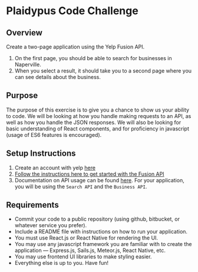 # Plaidypus Code Challenge

## Overview

Create a two-page application using the Yelp Fusion API.

1. On the first page, you should be able to search for businesses in Naperville.
2. When you select a result, it should take you to a second page where you can see details about the business.

## Purpose

The purpose of this exercise is to give you a chance to show us your ability to code. We will be looking at how you handle making requests to an API, as well as how you handle the JSON responses. We will also be looking for basic understanding of React components, and for proficiency in javascript (usage of ES6 features is encouraged).

## Setup Instructions

1. Create an account with yelp [here](https://www.yelp.com/signup)
2. [Follow the instructions here to get started with the Fusion API](https://www.yelp.com/developers/documentation/v3/get_started)
3. Documentation on API usage can be found [here](https://www.yelp.com/developers/documentation/v3). For your application, you will be using the `Search API` and the `Business API`.

## Requirements

* Commit your code to a public repository (using github, bitbucket, or whatever service you prefer).
* Include a README file with instructions on how to run your application.
* You must use React.js or React Native for rendering the UI.
* You may use any javascript framework you are familiar with to create the application — Express.js, Sails.js, Meteor.js, React Native, etc.
* You may use frontend UI libraries to make styling easier.
* Everything else is up to you.  Have fun!
